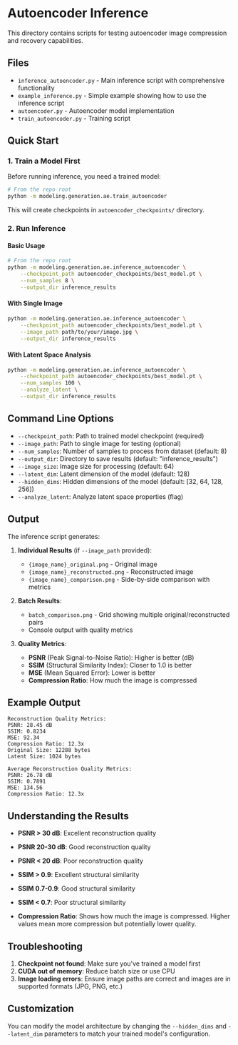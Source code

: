 # Autoencoder Inference

This directory contains scripts for testing autoencoder image compression and recovery capabilities.

## Files

- `inference_autoencoder.py` - Main inference script with comprehensive functionality
- `example_inference.py` - Simple example showing how to use the inference script
- `autoencoder.py` - Autoencoder model implementation
- `train_autoencoder.py` - Training script

## Quick Start

### 1. Train a Model First

Before running inference, you need a trained model:

```bash
# From the repo root
python -m modeling.generation.ae.train_autoencoder
```

This will create checkpoints in `autoencoder_checkpoints/` directory.

### 2. Run Inference

#### Basic Usage

```bash
# From the repo root
python -m modeling.generation.ae.inference_autoencoder \
    --checkpoint_path autoencoder_checkpoints/best_model.pt \
    --num_samples 8 \
    --output_dir inference_results
```

#### With Single Image

```bash
python -m modeling.generation.ae.inference_autoencoder \
    --checkpoint_path autoencoder_checkpoints/best_model.pt \
    --image_path path/to/your/image.jpg \
    --output_dir inference_results
```

#### With Latent Space Analysis

```bash
python -m modeling.generation.ae.inference_autoencoder \
    --checkpoint_path autoencoder_checkpoints/best_model.pt \
    --num_samples 100 \
    --analyze_latent \
    --output_dir inference_results
```

## Command Line Options

- `--checkpoint_path`: Path to trained model checkpoint (required)
- `--image_path`: Path to single image for testing (optional)
- `--num_samples`: Number of samples to process from dataset (default: 8)
- `--output_dir`: Directory to save results (default: "inference_results")
- `--image_size`: Image size for processing (default: 64)
- `--latent_dim`: Latent dimension of the model (default: 128)
- `--hidden_dims`: Hidden dimensions of the model (default: [32, 64, 128, 256])
- `--analyze_latent`: Analyze latent space properties (flag)

## Output

The inference script generates:

1. **Individual Results** (if `--image_path` provided):

   - `{image_name}_original.png` - Original image
   - `{image_name}_reconstructed.png` - Reconstructed image
   - `{image_name}_comparison.png` - Side-by-side comparison with metrics

2. **Batch Results**:

   - `batch_comparison.png` - Grid showing multiple original/reconstructed pairs
   - Console output with quality metrics

3. **Quality Metrics**:
   - **PSNR** (Peak Signal-to-Noise Ratio): Higher is better (dB)
   - **SSIM** (Structural Similarity Index): Closer to 1.0 is better
   - **MSE** (Mean Squared Error): Lower is better
   - **Compression Ratio**: How much the image is compressed

## Example Output

```
Reconstruction Quality Metrics:
PSNR: 28.45 dB
SSIM: 0.8234
MSE: 92.34
Compression Ratio: 12.3x
Original Size: 12288 bytes
Latent Size: 1024 bytes

Average Reconstruction Quality Metrics:
PSNR: 26.78 dB
SSIM: 0.7891
MSE: 134.56
Compression Ratio: 12.3x
```

## Understanding the Results

- **PSNR > 30 dB**: Excellent reconstruction quality
- **PSNR 20-30 dB**: Good reconstruction quality
- **PSNR < 20 dB**: Poor reconstruction quality

- **SSIM > 0.9**: Excellent structural similarity
- **SSIM 0.7-0.9**: Good structural similarity
- **SSIM < 0.7**: Poor structural similarity

- **Compression Ratio**: Shows how much the image is compressed. Higher values mean more compression but potentially lower quality.

## Troubleshooting

1. **Checkpoint not found**: Make sure you've trained a model first
2. **CUDA out of memory**: Reduce batch size or use CPU
3. **Image loading errors**: Ensure image paths are correct and images are in supported formats (JPG, PNG, etc.)

## Customization

You can modify the model architecture by changing the `--hidden_dims` and `--latent_dim` parameters to match your trained model's configuration.
